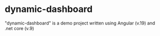 # dynamic-dashboard
"dynamic-dashboard" is a demo project written using Angular (v.19) and .net core (v.9)
